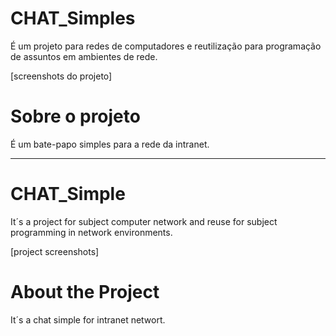 # CHAT_Simples
É um projeto para redes de computadores e reutilização para programação de assuntos em ambientes de rede.

[screenshots do projeto]

# Sobre o projeto
É um bate-papo simples para a rede da intranet.

-----------------

# CHAT_Simple
It´s a project for subject computer network and  reuse for subject programming in network environments.

[project screenshots]

# About the Project
It´s a chat simple for intranet networt. 
